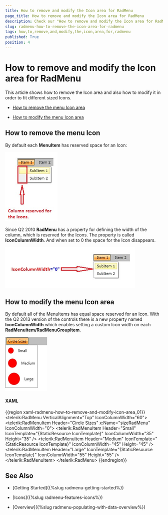 ```yaml
---
title: How to remove and modify the Icon area for RadMenu
page_title: How to remove and modify the Icon area for RadMenu
description: Check our "How to remove and modify the Icon area for RadMenu" documentation article for the RadMenu WPF control.
slug: radmenu-how-to-remove-the-icon-area-for-radmenu
tags: how,to,remove,and,modify,the,icon,area,for,radmenu
published: True
position: 4
---
```


# How to remove and modify the Icon area for RadMenu

This article shows how to remove the Icon area and also how to modify it in order to fit different sized Icons.

* [How to remove the menu Icon area](#how-to-remove-the-menu-icon)

* [How to modify the menu Icon area](#how-to-modify-the-menu-icon-area)

## How to remove the menu Icon

By default each __MenuItem__ has reserved space for an Icon:

![](images/RadMenuIcon.jpg)

Since Q2 2010 __RadMenu__ has a property for defining the width of the column, which is reserved for the Icons. The property is called __IconColumnWidth__. And when set to 0 the space for the Icon disappears.

![](images/RadMenu_IconColumnWidth.jpg)

## How to modify the menu Icon area

By default all of the MenuItems has equal space reserved for an Icon. With the Q2 2013 version of the controls there is a new property named __IconColumnWidth__ which enables setting a custom Icon width on each __RadMenuItem/RadMenuGroupItem__.

![Rad Menu How To How to remove and modify the Icon area](images/RadMenu_HowTo_How_to_remove_and_modify_the_Icon_area.jpg)

#### __XAML__

{{region xaml-radmenu-how-to-remove-and-modify-icon-area_01}}
	<telerik:RadMenu VerticalAlignment="Top" IconColumnWidth="60">
	    <telerik:RadMenuItem Header="Circle Sizes" x:Name="sizeRadMenu" IconColumnWidth="0">
	        <telerik:RadMenuItem Header="Small" IconTemplate="{StaticResource IconTemplate}" IconColumnWidth="35" Height="35" />
	        <telerik:RadMenuItem Header="Medium" IconTemplate="{StaticResource IconTemplate}" IconColumnWidth="45" Height="45" />
	        <telerik:RadMenuItem Header="Large" IconTemplate="{StaticResource IconTemplate}" IconColumnWidth="55" Height="55" />
	    </telerik:RadMenuItem>
	</telerik:RadMenu>
{{endregion}}

## See Also

 * [Getting Started]({%slug radmenu-getting-started%})

 * [Icons]({%slug radmenu-features-icons%})

 * [Overview]({%slug radmenu-populating-with-data-overview%})
